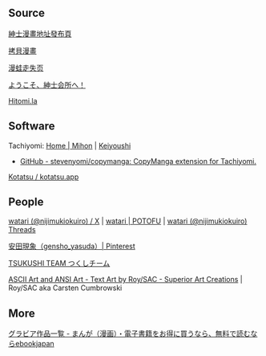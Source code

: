 
## Source

[紳士漫畫地址發布頁](https://wnacg.date/)

[拷貝漫畫](https://www.mangacopy.com/)

[漫蛙走失页](https://manwajs.vip/)

[ようこそ、紳士会所へ！](https://www.sshs.pw/)

[Hitomi.la](https://hitomi.la)

## Software

Tachiyomi: [Home | Mihon](https://mihon.app/) | [Keiyoushi](https://keiyoushi.github.io/extensions/)

- [GitHub - stevenyomi/copymanga: CopyManga extension for Tachiyomi.](https://github.com/stevenyomi/copymanga)

[Kotatsu / kotatsu.app](https://kotatsu.app/)

## People

[watari (@nijimukiokuiro) / X](https://twitter.com/nijimukiokuiro) | [watari | POTOFU](https://potofu.me/nijimukiokuiro) | [watari (@nijimukiokuiro) Threads](https://www.threads.net/@nijimukiokuiro)

[安田現象（gensho_yasuda）| Pinterest](https://jp.pinterest.com/gensho_yasuda/)

[TSUKUSHI TEAM つくしチーム](https://tsukushi-team.com/)

[ASCII Art and ANSI Art - Text Art by Roy/SAC - Superior Art Creations](http://www.roysac.com/default.html) | Roy/SAC aka Carsten Cumbrowski

## More

[グラビア作品一覧 - まんが（漫画）・電子書籍をお得に買うなら、無料で読むならebookjapan](https://ebookjapan.yahoo.co.jp/lists/genres/M26/)